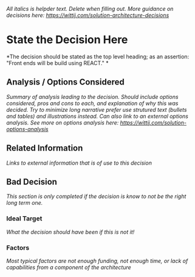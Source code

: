 *All italics is helpder text. Delete when filling out. More guidance on decisions here: https://wittij.com/solution-architecture-decisions*

# State the Decision Here
*The decision should be stated as the top level heading; as an assertion: "Front ends will be build using REACT." *

## Analysis / Options Considered
*Summary of analysis leading to the decision. Should include options considered, pros and cons to each, and explanation of why this was decided. Try to minimize long narrative prefer use strutured text (bullets and tables) and illustrations instead. Can also link to an external options analysis. See more on options analysis here: https://wittij.com/solution-options-analysis* 

## Related Information
*Links to external information that is of use to this decision*

## Bad Decision
*This section is only completed if the decision is know to not be the right long term one.*
### Ideal Target
*What the decision should have been if this is not it!*

### Factors
*Most typical factors are not enough funding, not enough time, or lack of capabilities from a component of the architecture*
